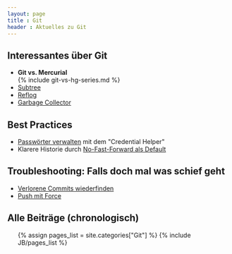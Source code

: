 ```yaml
---
layout: page
title : Git
header : Aktuelles zu Git
---
```


Interessantes über Git
----------------------

 * **Git vs. Mercurial**
   <br>
   {% include git-vs-hg-series.md %}
 * [Subtree](git/2012/08/10/git-subtree---alternative-zu-submodulen)
 * [Reflog](/git/2012/05/09/reflog-fuer-bare-repositorys-in-git-einrichten)
 * [Garbage Collector](/git/2012/05/28/wer-hat-angst-vor-dem-garbage-collector)

Best Practices
--------------

 * [Passwörter verwalten](/git/2012/12/03/passwoerter-verwalten)
   mit dem "Credential Helper"
 * Klarere Historie durch [No-Fast-Forward als Default](git/2012/10/12/no-fast-forward-als-default)

Troubleshooting: Falls doch mal was schief geht
-----------------------------------------------

 * [Verlorene Commits wiederfinden](/git/2012/05/08/abgeschnittene-commits-zurueckholen)
 * [Push mit Force](/git/2012/04/28/push-mit-force-in-git)


Alle Beiträge (chronologisch)
-----------------------------

<ul>
	{% assign pages_list = site.categories["Git"] %}  
	{% include JB/pages_list %}
</ul>
